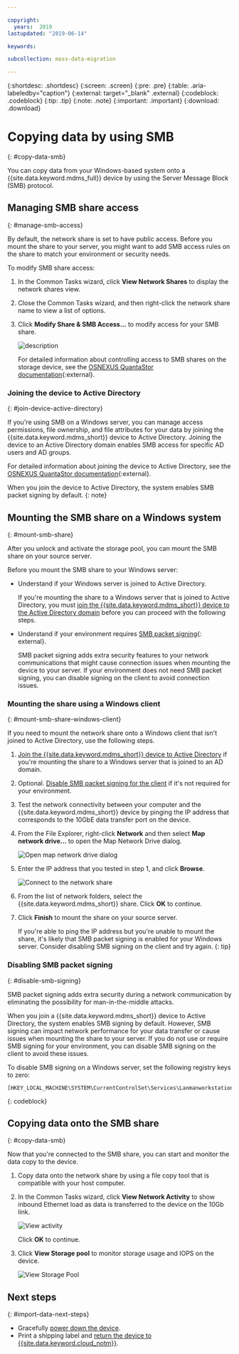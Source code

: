 ```yaml
---

copyright:
  years:  2019
lastupdated: "2019-06-14"

keywords:

subcollection: mass-data-migration

---
```


{:shortdesc: .shortdesc}
{:screen: .screen}
{:pre: .pre}
{:table: .aria-labeledby="caption"}
{:external: target="_blank" .external}
{:codeblock: .codeblock}
{:tip: .tip}
{:note: .note}
{:important: .important}
{:download: .download}

# Copying data by using SMB
{: #copy-data-smb}

You can copy data from your Windows-based system onto a {{site.data.keyword.mdms_full}} device by using the Server Message Block (SMB) protocol.

## Managing SMB share access
{: #manage-smb-access}

By default, the network share is set to have public access. Before you mount the share to your server, you might want to add SMB access rules on the share to match your environment or security needs. 

To modify SMB share access:

1. In the Common Tasks wizard, click **View Network Shares** to display the network shares view.
2. Close the Common Tasks wizard, and then right-click the network share name to view a list of options. 
3. Click **Modify Share & SMB Access...** to modify access for your SMB share.

    ![description](images/add-smb-access.png)
   
    For detailed information about controlling access to SMB shares on the storage device, see the [OSNEXUS QuantaStor documentation](https://wiki.osnexus.com/index.php?title=Network_Shares){:external}.

### Joining the device to Active Directory
{: #join-device-active-directory}

If you're using SMB on a Windows server, you can manage access permissions, file ownership, and file attributes for your data by joining the {{site.data.keyword.mdms_short}} device to Active Directory. Joining the device to an Active Directory domain enables SMB access for specific AD users and AD groups. 



For detailed information about joining the device to Active Directory, see the [OSNEXUS QuantaStor documentation](https://wiki.osnexus.com/index.php?title=Network_Shares#Joining_an_AD_Domain){:external}.

When you join the device to Active Directory, the system enables SMB packet signing by default. 
{: note}

## Mounting the SMB share on a Windows system
{: #mount-smb-share}

After you unlock and activate the storage pool, you can mount the SMB share on your source server.

Before you mount the SMB share to your Windows server:

- Understand if your Windows server is joined to Active Directory.

  If you're mounting the share to a Windows server that is joined to Active Directory, you must [join the {{site.data.keyword.mdms_short}} device to the Active Directory domain](#join-device-active-directory) before you can proceed with the following steps.
- Understand if your environment requires [SMB packet signing](https://support.microsoft.com/en-us/help/887429/overview-of-server-message-block-signing){: external}.

  SMB packet signing adds extra security features to your network communications that might cause connection issues when mounting the device to your server. If your environment does not need SMB packet signing, you can disable signing on the client to avoid connection issues.

### Mounting the share using a Windows client
{: #mount-smb-share-windows-client}

If you need to mount the network share onto a Windows client that isn't joined to Active Directory, use the following steps.

1. [Join the {{site.data.keyword.mdms_short}} device to Active Directory](#join-device-active-directory) if you're mounting the share to a Windows server that is joined to an AD domain.
2. Optional. [Disable SMB packet signing for the client](#disable-smb-packet-signing) if it's not required for your environment.
3. Test the network connectivity between your computer and the {{site.data.keyword.mdms_short}} device by pinging the IP address that corresponds to the 10GbE data transfer port on the device.
4. From the File Explorer, right-click **Network** and then select **Map network drive...** to open the Map Network Drive dialog.

   ![Open map network drive dialog](images/map-network-drive.png)
5. Enter the IP address that you tested in step 1, and click **Browse**.

   ![Connect to the network share](images/map-network-drive-dialog.png)

6. From the list of network folders, select the {{site.data.keyword.mdms_short}} share. Click **OK** to continue.
7. Click **Finish** to mount the share on your source server.

    If you're able to ping the IP address but you're unable to mount the share, it's likely that SMB packet signing is enabled for your Windows server. Consider disabling SMB signing on the client and try again.
    {: tip} 

### Disabling SMB packet signing
{: #disable-smb-signing}

SMB packet signing adds extra security during a network communication by eliminating the possibility for man-in-the-middle attacks. 

When you join a {{site.data.keyword.mdms_short}} device to Active Directory, the system enables SMB signing by default. However, SMB signing can impact network performance for your data transfer or cause issues when mounting the share to your server. If you do not use or require SMB signing for your environment, you can disable SMB signing on the client to avoid these issues.

To disable SMB signing on a Windows server, set the following registry keys to zero:

```[HKEY_LOCAL_MACHINE\SYSTEM\CurrentControlSet\Services\LanmanServer\Parameters\"requiresecuritysignature"=dword:00000000]
[HKEY_LOCAL_MACHINE\SYSTEM\CurrentControlSet\Services\Lanmanworkstation\Parameters\"requiresecuritysignature"=dword:00000000] 
```
{: codeblock}

## Copying data onto the SMB share
{: #copy-data-smb}

Now that you're connected to the SMB share, you can start and monitor the data copy to the device.

1. Copy data onto the network share by using a file copy tool that is compatible with your host computer.

2. In the Common Tasks wizard, click **View Network Activity** to show inbound Ethernet load as data is transferred to the device on the 10Gb link.
   
    ![View activity](images/NetworkPerf.png)

    Click **OK** to continue.
3. Click **View Storage pool** to monitor storage usage and IOPS on the device.
   
    ![View Storage Pool](images/PoolPerf.png)

## Next steps
{: #import-data-next-steps}

- Gracefully [power down the device](/docs/infrastructure/mass-data-migration?topic=mass-data-migration-disconnect-device).
- Print a shipping label and [return the device to {{site.data.keyword.cloud_notm}}](/docs/infrastructure/mass-data-migration?topic=mass-data-migration-ship-device).